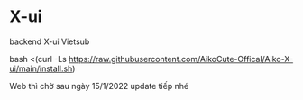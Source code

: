 # X-ui
backend X-ui Vietsub

bash <(curl -Ls https://raw.githubusercontent.com/AikoCute-Offical/Aiko-X-ui/main/install.sh)

Web thì chờ sau ngày 15/1/2022 update tiếp nhé

